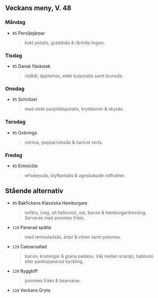 ## Veckans meny, V. 48

### Måndag 

* `95` Persiljejärpar
  > kokt potatis, gräddsås & rårörda lingon. 
 
  


### Tisdag

* `95` Dansk fläskstek
  > rödkål, äpplemos, stekt kulpotatis samt brunsås. 
  


### Onsdag

* `95` Schnitzel 
  > med stekt purjolökspotatis, kryddsmör & skysås.



### Torsdag

* `95` Oxbringa
  >  rotmos, pepparrotssås & haricot verts. 


### Fredag

* `95` Entrecôte 
  > whiskeysås, klyftpotatis & ugnsbakade rotfrukter.


## Stående alternativ

* `95` Bakfickans Klassiska Hamburgare
  >oxfärs, (veg, alt halloumi), ost, bacon & hamburgardressing. Serveras med pommes frites.

* `119`  Panerad spätta
  >   med remouladsås, ärtor & citron samt pommes.

* `119` Caesarsallad
  > bacon, krutonger & grana padano. Välj mellan scampi, halloumi eller pankopanerad kyckling.
  
* `129` Ryggbiff
  > pommes frites & bearnaise.

* `119` Veckans Gryta 
  

